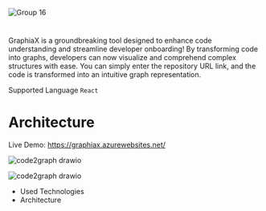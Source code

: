 ![Group 16](https://github.com/MohyiddineDilmi/GraphiaX/assets/33746487/796f0274-c84a-4110-b9ee-b224af59f355)

#

GraphiaX is a groundbreaking tool designed to enhance code understanding and streamline developer onboarding! By transforming code into graphs, developers can now visualize and comprehend complex structures with ease. You can simply enter the repository URL link, and the code is transformed into an intuitive graph representation.

Supported Language `React`

# Architecture

Live Demo: https://graphiax.azurewebsites.net/

![code2graph drawio](https://github.com/MohyiddineDilmi/GraphiaX/assets/33746487/5c93bea5-1073-4e50-ab01-50a90070f96a)


![code2graph drawio](https://github.com/MohyiddineDilmi/GraphiaX/assets/33746487/11f5143a-5ce4-40a5-80bc-5cd7daf6f0d7)




* Used Technologies
* Architecture
